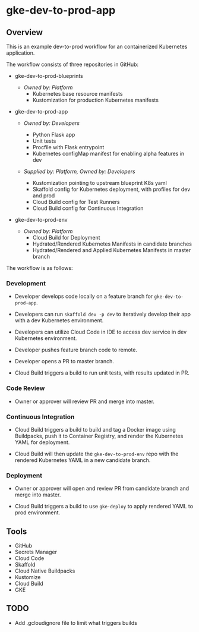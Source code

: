 # gke-dev-to-prod-app

## Overview

This is an example dev-to-prod workflow for an containerized Kubernetes application.

The workflow consists of three repositories in GitHub:
- gke-dev-to-prod-blueprints
    - *Owned by: Platform*
        - Kubernetes base resource manifests
        - Kustomization for production Kubernetes manifests

- gke-dev-to-prod-app
    - *Owned by: Developers*
        - Python Flask app
        - Unit tests
        - Procfile with Flask entrypoint
        - Kubernetes configMap manifest for enabling alpha features in dev

    - *Supplied by: Platform, Owned by: Developers*
        - Kustomization pointing to upstream blueprint K8s yaml
        - Skaffold config for Kubernetes deployment, with profiles for dev and prod
        - Cloud Build config for Test Runners
        - Cloud Build config for Continuous Integration

- gke-dev-to-prod-env
    - *Owned by: Platform*
        - Cloud Build for Deployment
        - Hydrated/Rendered Kubernetes Manifests in candidate branches
        - Hydrated/Rendered and Applied Kubernetes Manifests in master branch



The workflow is as follows:

### Development

- Developer develops code locally on a feature branch for `gke-dev-to-prod-app`.

- Developers can run `skaffold dev -p dev` to iteratively develop their app with a dev Kubernetes environment.

- Developers can utilize Cloud Code in IDE to access dev service in dev Kubernetes environment.

- Developer pushes feature branch code to remote.

- Developer opens a PR to master branch.

- Cloud Build triggers a build to run unit tests, with results updated in PR.

### Code Review

- Owner or approver will review PR and merge into master.

### Continuous Integration

- Cloud Build triggers a build to build and tag a Docker image using Buildpacks, push it to Container Registry, and render the Kubernetes YAML for deployment.

- Cloud Build will then update the `gke-dev-to-prod-env` repo with the rendered Kubernetes YAML in a new candidate branch.

### Deployment 

- Owner or approver will open and review PR from candidate branch and merge into master. 

- Cloud Build triggers a build to use `gke-deploy` to apply rendered YAML to prod environment.

## Tools 

- GitHub
- Secrets Manager
- Cloud Code
- Skaffold
- Cloud Native Buildpacks
- Kustomize
- Cloud Build
- GKE

## TODO

- Add .gcloudignore file to limit what triggers builds